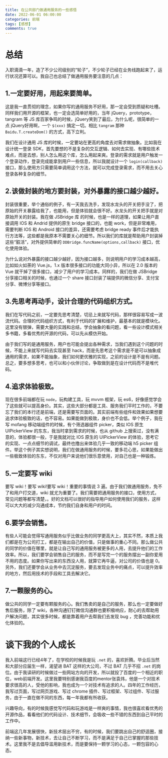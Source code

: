 ```yaml
---
title: 在公共部门做通用服务的一些感悟
date: 2022-06-01 06:00:00
categories: 前端
tags: [感想]
comments: true
---
```


# 总结

入职滴滴一年，造了不少公司级别的“轮子”，不少轮子已经在业务线跑起来了，运行状况还算可以。我自己也总结了做通用服务要注意的几点：

## 1.一定要好用，用起来要简单。

这是我一直贯彻的理念，如果你写的通用服务不好用，那一定会受到质疑和吐槽。同样我们用开源的框架，也一定会选简单好用的，当年 jQuery，prototype，tangram 等 JS 库百家争鸣的时候，jQuery笑到了最后，为什么呢，很简单的一点 jQuery好用啊，一个 `$(xxx)` 搞定一切。相比 `tangram` 那种 `Baidu.T.createDom()` 的方式，高下立判。

我们在设计通用 JS 库的时候，一定要站在更高的角度去对需求做抽象。比如我在设计统一登录 SDK，首先要想的不是复杂的交互逻辑、如何去实现、有哪些技术难点，而是去想，别人怎么用这个库，怎么用起来爽。登录的需求就是用户触发一个登录动作，登录完成能拿到用户一些信息，所以我就设计一个 `login(callback)`接口，那么使用方只需要简单调用这个方法，就可以完成登录需求，而不用去关心登录各种复杂的细节。

<!-- more -->

## 2.该做封装的地方要封装，对外暴露的接口越少越好。

封装很重要，举个通俗的例子，有一天我去洗手，发现水龙头的开关把手没了，把原始的开关暴露给我了，也能用，但是体验就会很不好。水龙头的开关把手就是对原始开关的封装。我在做 JSBridge 库 的时候，也是一样的道理，如果让用户直接调用 IOS 和 Andrid 提供的原生 bridge 接口的，也能 work，但是非常难用，需要判断 IOS 和 Android 接口的差异，还需要考虑 bridge ready 事件后才能执行方法等，这些都是我原本不需要关心的细节。所以我们的库就是帮助用户封装掉这些“脏活”，对外提供简单的 `DDBridge.funcName(options,callback)` 接口，优化使用体验。

为什么说对外暴露的接口越少越好，因为接口越多，则说明用户的学习成本越高，比如如火如荼的 Vue.js，1.x 版本很多接口的功能大同小异，所以在 2.0 版本的 Vue 就干掉了很多接口，减少了用户的学习成本。同样的，我们在做 JSBridge 分享接口相关的时候，也通过一个 share 接口封装了端提供的微信分享、支付宝分享、微博分享等接口。

## 3.先思考再动手，设计合理的代码组织方式。

我们在写代码之前，一定要先思考清楚，切忌上来就写代码，那样很容易写成一波流代码。合理的代码组织方式，有利于代码的扩展和维护，最基本的就是模块化。这里没有银弹，需要大量的实践和总结，学会抽象的看问题，看一些设计模式相关多书籍，多看优秀的开源的代码，可以先从模仿开始。

由于我们写的是通用服务，用户也可能会提出各种需求，当我们遇到这个问题的时候，不能上来就写代码去实现甚至 hack，而是先思考这个需求是不是可以抽象成通用的需求，如果不能抽象，我们如何更优雅的实现，之前的设计是不是有问题。总之，要多想多思考，也可以和小伙伴讨论，争取做到是在设计代码而不是堆代码。

## 4.追求体验极致。

现在很多前端都在玩 `node`，玩构建工具，玩 mvvm 框架，玩 es6，好像感觉学会了这些就可以提高身价。其实，这些大部分都是工具、服务我们平时工作的，不要忘了我们的本行还是前端，还是需要写页面的。其实前端有些组件和效果如果想要追求体验极致的话，也不容易。如果能做到极致，身价也不会低。举个例子，我在写 mofang 移动端组件的时候，有个筛选器组件 picker，类似 IOS 原生 UIPickerView 的东东，我当时拿到需求的时候，也从 github 上搜索过，没有满意的，体验都很一般，于是我就对比 IOS 原生的 UIPickerView 的体验，思考它的实现、一点点细节的调试，最终也撸出来体验几乎一致的移动端 h5 picker 组件。举这个例子其实想说明，我们在做通用服务的时候，要多花心思，如果能做出一些极致体验的东东，不仅对用户来说他们很乐意使用，对自己也是一种锻炼。

## 5.一定要写 wiki

要写 wiki！要写 wiki!要写 wiki！重要的事情说 3 遍。由于我们做通用服务，免不了和用户打交道，wiki 就尤为重要了。我们需要把通用服务的接口，使用方式，常见问题等都写清楚，。好的文档可以很好的指导用户如何使用我们的服务，这样可以大大的减少沟通成本，节约我们自身和用户的时间。

## 6.要学会销售。

有些人可能会觉得写通用服务似乎比做业务的同学更高大上，其实不然，本质上我们都是在为公司打工，都是在输出自己的价值，只是做事的重心不同。那么做公共的同学的价值在哪里，就是让自己写的通用服务被更多的人用，去提升他们的工作效率。所以，我们要学会销售自己的服务，而不是写完一个的服务摆出一副你爱用不用的态度。如果你写出来的东西没人用，就算它再牛逼，对公司的价值也是 0。另外，我们还要学会从业务中去沉淀服务，要去发现业务中的痛点，可以提升效率的地方，然后用技术的手段和工具去解决它。

## 7.一颗服务的心。

做公共的同学一定要有颗服务的心。我们售卖的是自己的服务，那么也一定要做好售后服务，除了 wiki，各种沟通钉钉微信沟通群也要积极响应，耐心的去帮助用户解决问题，其实很多时候，都是靠着用户去帮我们去发现 bug ，完善功能和优化体验的。


# 谈下我的个人成长

我入前端这行已经4年了，在学校的时候我是玩 `.net` 的，喜欢折腾。毕业后当然和大部分应届生一样，渴望进 BAT 这样的大公司，不过 BAT 几乎不招 `.net` 的岗位。由于我读研的时候做过一些网站方向的开发，所以就投了百度的一个相近的职位，web前端开发。这里我要特别感谢我百度的mentor张袁炜，他是一个对技术要求很高的人，受他的影响，我也成为一个对技术有追求的人。四年的工作经历，我写过页面，写过网页游戏、写过 chrome 插件、写过框架、写过组件、写过服务，由于一直在做不同的东西，每一年我都有所收获。

兴趣导向，有的时候我感觉写代码和玩游戏是一样爽的事情，我也很喜欢看优秀的开源作品，看看他们的代码设计、技术细节，会吸收一些不错的东西到自己平时的工作中。

前端这几年发展很快，新技术层出不穷，有的时候，我们要跳出自己的舒适圈，接纳一些新事物，新技术，去让自己不断学习，而不是满足于自己已掌握的那些技术。这里我不是去倡导滥用新技术，而是要保持一颗学习的心态，一颗包容的心态。

